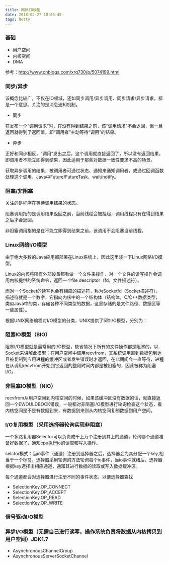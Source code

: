 ```yaml
---
title: 网络IO模型
date: 2018-02-27 10:05:45
tags: Netty
---
```


### 基础
* 用户空间
* 内核空间
* DMA

参考：http://www.cnblogs.com/xrq730/p/5074199.html

### 同步/异步
该概念比较广，不仅在IO领域，还如同步调用/异步调用、同步请求/异步请求，都是一个意思。关注的是消息通知机制。

* 同步

在发布一个“调用请求”时，在没有得到结果之前，该“调用请求”不会返回，但一旦返回就得到了返回值。即“调用者”主动等待“调用”的结果。

* 异步

正好和同步相反，“调用”发出之后，这个调用就直接返回了，所以没有返回结果。即调用者不能立即得到结果，因此适用于那些对数据一致性要求不高的场景。

获取异步调用的结果，被调用者可通过状态、通知来通知调用者，或通过回调函数处理这个调用，Java中Future/FutureTask、wait/notify。

### 阻塞/非阻塞
关注的是程序在等待调用结果的状态。

阻塞调用指的是调用结果返回之前，当前线程会被挂起，调用线程只有在得到结果之后才会返回。

非阻塞调用指的是在不能立即得到结果之前，该调用不会阻塞当前线程。

### Linux网络I/O模型
由于绝大多数的Java应用都部署在Linux系统上，因此这里谈一下Linux网络I/O模型。

Linux的内核将所有外部设备都看做一个文件来操作，对一个文件的读写操作会调用内核提供的系统命令，返回一个file descriptor（fd，文件描述符）。

而对一个Socket的读写也会有相应的描述符，称为Socketfd（Socket描述符），描述符就是一个数字，它指向内核中的一个结构体（结构体，C/C++数据类型，类似Java中的类，存储各种不同类型的数据，这里存储的是文件路径、数据区等一些属性）。

根据UNIX网络编程对I/O模型的分类，UNIX提供了5种I/O模型，分别为：

### 阻塞IO模型（BIO）
阻塞I/O模型就是最常用的I/O模型，缺省情况下所有的文件操作都是阻塞的，以Socket来讲解此模型：在用户空间中调用recvfrom，其系统调用直到数据包到达且被复制到应用进程的缓冲区或者发生错误时才返回，在此期间会一直等待，进程在从调用recvfrom开始到它返回的整段时间内都是被阻塞的，因此被称为阻塞I/O。

### 非阻塞IO模型（NIO）
recvfrom从用户空间到内核空间的时候，如果该缓冲区没有数据的话，就直接返回一个EWOULDBOCK错误，一般都对非阻塞I/O模型进行轮询检查这个状态，看内核空间是不是有数据到来，有数据到来则从内核空间复制数据到用户空间。

### I/O复用模型（采用选择器轮询实现非阻塞）

一个多路复用器Selector可以负责成千上万个注册到其上的通道，轮询哪个通道准备好数据了，通知cpu执行io的读取和写入操作。

selctor模式：当io事件（通道）注册到选择器之后，选择器会为其分配一个key,相当于一个标签，选择器采用轮询的方法轮询每个io事件，当io事件就绪后，选择器根据key选择出相应通道，通知其进行数据的读取或写入数据缓冲区。

每个通道都会对选择器进行注册不同的事件状态，以便选择器查找
* SelectionKey.OP_CONNECT
* SelectionKey.OP_ACCEPT
* SelectionKey.OP_READ
* SelectionKey.OP_WRITE

### 信号驱动I/O模型

### 异步I/O模型（无需自己进行读写，操作系统负责将数据从内核拷贝到用户空间）JDK1.7
* AsynchronousChannelGroup
* AsynchronousServerSocketChannel